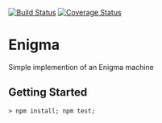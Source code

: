 [![Build Status](https://travis-ci.org/codyjdalton/enigma.svg?branch=main)](https://travis-ci.org/codyjdalton/enigma) [![Coverage Status](https://coveralls.io/repos/github/enigma/litstack/badge.svg?branch=main)](https://coveralls.io/github/codyjdalton/enigma?branch=main)

# Enigma

Simple implemention of an Enigma machine

## Getting Started

```
> npm install; npm test;
```
